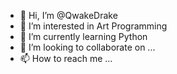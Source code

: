 - 👋 Hi, I’m @QwakeDrake
- 👀 I’m interested in Art Programming
- 🌱 I’m currently learning Python
- 💞️ I’m looking to collaborate on ...
- 📫 How to reach me ...

<!---
QwakeDrake/QwakeDrake is a ✨ special ✨ repository because its `README.md` (this file) appears on your GitHub profile.
You can click the Preview link to take a look at your changes.
--->
